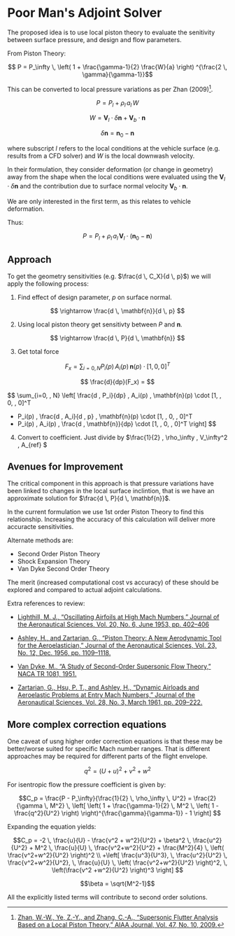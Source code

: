 # Poor Man's Adjoint Solver
The proposed idea is to use local piston theory to evaluate the 
senitivity between surface pressure, and design and flow parameters. 

From Piston Theory:

$$ P = P_\infty \, \left( 1 + \frac{\gamma-1}{2} \frac{W}{a} \right) ^{\frac{2 \, \gamma}{\gamma-1}}$$

This can be converted to local pressure variations as per Zhan (2009)[^1].

$$ P = P_l + \rho_l \, a_l \, W$$

$$ W = \mathbf{V}_l \cdot \delta \mathbf{n} + \mathbf{V}_b \cdot \mathbf{n}$$

$$ \delta \mathbf{n} = \mathbf{n}_0 - \mathbf{n} $$

where subscript $l$ refers to the local conditions at the vehicle surface 
(e.g. results from a CFD solver) and $W$ is the local downwash velocity.

In their formulation, they consider deformation (or change in geometry) away 
from the shape when the local conditions were evaluated using the 
$\mathbf{V}_l \cdot \delta \mathbf{n}$ and the contribution due to surface 
normal velocity $\mathbf{V}_b \cdot \mathbf{n}$.

We are only interested in the first term, as this relates to vehicle deformation. 

Thus:

$$ P = P_l + \rho_l \, a_l \, \mathbf{V}_l \cdot \left( \mathbf{n}_0 - \mathbf{n} \right)$$


[^1]: [Zhan, W.-W., Ye, Z.-Y., and Zhang, C.-A., “Supersonic Flutter 
Analysis Based on a Local Piston Theory,” AIAA Journal, Vol. 47, 
No. 10, 2009.](https://arc.aiaa.org/doi/10.2514/1.37750)



## Approach
To get the geometry sensitivities (e.g. $\frac{d \, C_X}{d \, p}$) we will apply the following process:

1. Find effect of design parameter, $p$ on surface normal. 

$$ \rightarrow \frac{d \, \mathbf{n}}{d \, p} $$

2. Using local piston theory get sensitivty between $P$ and $\mathbf{n}$.

$$ \rightarrow \frac{d \, P}{d \, \mathbf{n}} $$

3. Get total force 

$$ F_x = \sum_{i=0, \, N} P_i(p) \, A_i(p) \, \mathbf{n}(p) \cdot [1, \, 0, \, 0]^T $$

$$ \frac{d}{dp}(F_x) = $$

$$
\sum_{i=0, \, N} \left[ \frac{d \, P_i}{dp} \, A_i(p) \, 
\mathbf{n}(p) \cdot [1, \, 0, \, 0]^T 
+ P_i(p) \, \frac{d \, A_i}{d \, p} \, \mathbf{n}(p) \cdot [1, \, 0, \, 0]^T
+ P_i(p) \, A_i(p) \, \frac{d \, \mathbf{n}}{dp} \cdot [1, \, 0, \, 0]^T
\right] 
$$


4. Convert to coefficient. 
Just divide by $\frac{1}{2} \, \rho_\infty \, V_\infty^2 \, A_{ref} $ 


## Avenues for Improvement
The critical component in this approach is that pressure variations have 
been linked to changes in the local surface inclintion, that is we have 
an approximate solution for $\frac{d \, P}{d \, \mathbf{n}}$. 

In the current formulation we use 1st order Piston Theory to find this 
relationship. Increasing the accuracy of this calculation will deliver 
more accuracte sensitivities. 

Alternate methods are:
- Second Order Piston Theory
- Shock Expansion Theory
- Van Dyke Second Order Theory

The merit (increased computational cost vs accuracy) of these should be 
explored and compared to actual adjoint calculations. 


Extra references to review:

- [Lighthill, M. J., “Oscillating Airfoils at High Mach Numbers,” Journal of the Aeronautical Sciences, Vol. 20, No. 6, June 1953, pp. 402–406](https://arc.aiaa.org/doi/abs/10.2514/8.2657?journalCode=jans)

- [Ashley, H., and Zartarian, G., “Piston Theory: A New Aerodynamic Tool for the Aeroelastician,” Journal of the Aeronautical Sciences, Vol. 23, No. 12, Dec. 1956, pp. 1109–1118.](https://arc.aiaa.org/doi/abs/10.2514/8.3740)

- [Van Dyke, M., “A Study of Second-Order Supersonic Flow Theory,” NACA TR 1081, 1951.](https://thesis.library.caltech.edu/10587/1/van-dyke-milton-1949-thesis.pdf)

- [Zartarian, G., Hsu, P. T., and Ashley, H., “Dynamic Airloads and Aeroelastic Problems at Entry Mach Numbers,” Journal of the Aeronautical Sciences, Vol. 28, No. 3, March 1961, pp. 209–222.](https://arc.aiaa.org/doi/10.2514/8.8927)


## More complex correction equations

One caveat of usng higher order correction equations is that these may 
be better/worse suited for specific Mach number ranges. That is different 
approaches may be required for different parts of the flight envelope. 

$$ q^2 = (U+u)^2 + v^2 + w^2 $$

For isentropic flow the pressure coefficient is given by:

$$C_p = \frac{P - P_\infty}{\frac{1}{2} \, \rho_\infty \, U^2} = \frac{2}{\gamma \, M^2} \, \left[ \left( 1 + \frac{\gamma-1}{2} \, M^2 \, \left( 1 - \frac{q^2}{U^2} \right) \right)^{\frac{\gamma}{\gamma-1}} - 1 \right] $$

Expanding the equation yields:

$$C_p = -2 \, \frac{u}{U} - \frac{v^2 + w^2}{U^2} + \beta^2 \, \frac{u^2}{U^2} + M^2 \, \frac{u}{U} \, \frac{v^2+w^2}{U^2} + \frac{M^2}{4} \, \left( \frac{v^2+w^2}{U^2} \right)^2 
\\
+\left[ \frac{u^3}{U^3}, \, \frac{u^2}{U^2} \, \frac{v^2+w^2}{U^2}, \, \frac{u}{U} \, \left( \frac{v^2+w^2}{U^2} \right)^2, \, \left(\frac{v^2 +w^2}{U^2} \right)^3 \right] $$

$$\beta = \sqrt{M^2-1}$$

All the explicitly listed terms will contribute to second order solutions. 



